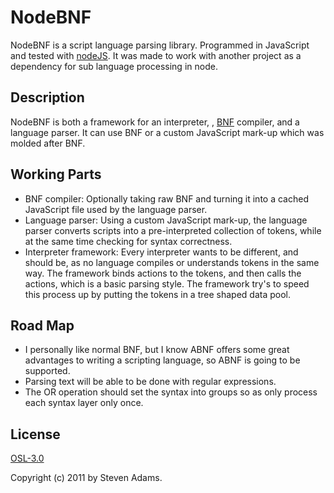 NodeBNF
=======

NodeBNF is a script language parsing library. Programmed in JavaScript and tested with [nodeJS]( https://github.com/joyent/node). It was made to work with another project as a dependency for sub language processing in node.

Description
-----------

NodeBNF is both a framework for an interpreter, , [BNF]( http://en.wikipedia.org/wiki/Backus%E2%80%93Naur_Form) compiler, and a language parser. It can use BNF or a custom JavaScript mark-up which was molded after BNF.

Working Parts
-------------

- BNF compiler:  Optionally taking raw BNF and turning it into a cached JavaScript file used by the language parser.
- Language parser: Using a custom JavaScript mark-up, the language parser converts scripts into a pre-interpreted collection of tokens, while at the same time checking for syntax correctness.
- Interpreter framework: Every interpreter wants to be different, and should be, as no language compiles or understands tokens in the same way. The framework binds actions to the tokens, and then calls the actions, which is a basic parsing style. The framework try's to speed this process up by putting the tokens in a tree shaped data pool.

Road Map
--------

- I personally like normal BNF, but I know ABNF offers some great advantages to writing a scripting language, so ABNF is going to be supported.
- Parsing text will be able to be done with regular expressions.
- The OR operation should set the syntax into groups so as only process each syntax layer only once.

License
-------
[OSL-3.0](http://www.opensource.org/licenses/OSL-3.0)

Copyright (c) 2011 by Steven Adams.